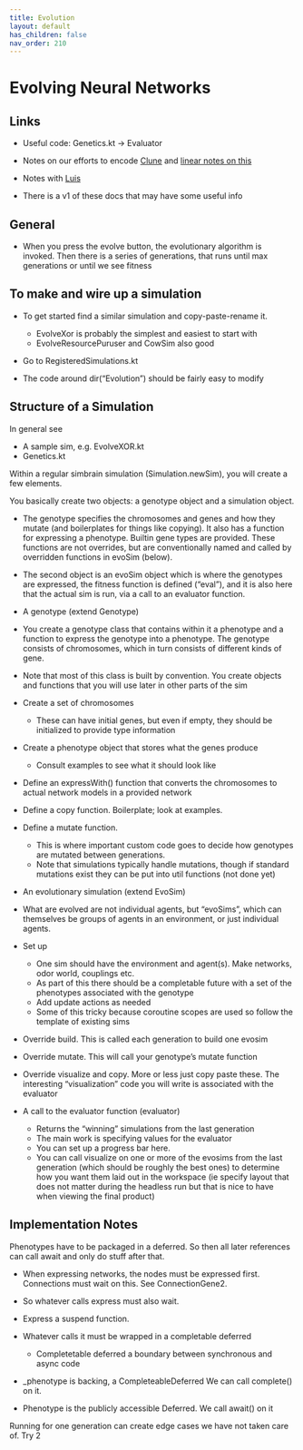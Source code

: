 ```yaml
---
title: Evolution
layout: default
has_children: false
nav_order: 210
---
```


# Evolving Neural Networks

## Links

* Useful code: Genetics.kt -> Evaluator

* Notes on our efforts to encode [Clune](https://docs.google.com/document/d/18iNio7TQGCNS9Xd1oopU8Ae4zlyoQj_mCcaXU1UakPE/edit) and [linear notes on this](https://linear.app/simbrain/issue/SIM-35/implement-clune-paper)

* Notes with [Luis](https://docs.google.com/document/d/18iNio7TQGCNS9Xd1oopU8Ae4zlyoQj_mCcaXU1UakPE/edit)

* There is a v1 of these docs that may have some useful info

## General

* When you press the evolve button, the evolutionary algorithm is invoked. Then there is a series of generations, that runs until max generations or until we see fitness

## To make and wire up a simulation

* To get started find a similar simulation and copy-paste-rename it. 
    * EvolveXor is probably the simplest and easiest to start with
    * EvolveResourcePuruser and CowSim also good

* Go to RegisteredSimulations.kt

* The code around dir(“Evolution”) should be fairly easy to modify 

## Structure of a Simulation 

In general see

* A sample sim, e.g. EvolveXOR.kt
* Genetics.kt

Within a regular simbrain simulation (Simulation.newSim), you will create a few elements. 

You basically create two objects: a genotype object and a simulation object. 

* The genotype specifies the chromosomes and genes and how they mutate (and boilerplates for things like copying).  It also has a function for expressing a phenotype.  Builtin gene types are provided.  These functions are not overrides, but are conventionally named and called by overridden functions in evoSim (below).

* The second object is an evoSim object which is where the genotypes are expressed, the fitness function is defined (“eval”), and it is also here that the actual sim is run, via a call to an evaluator function.

* A genotype (extend Genotype)

* You create a genotype class that contains within it a phenotype and a function to express the genotype into a phenotype. The genotype consists of chromosomes, which in turn consists of different kinds of gene.

* Note that most of this class is built by convention. You create objects and functions that you will use later in other parts of the sim

* Create a set of chromosomes 
    * These can have initial genes, but even if empty, they should be initialized to provide type information

* Create a phenotype object that stores what the genes produce
    * Consult examples to see what it should look like

* Define an expressWith() function that converts the chromosomes to actual network models in a provided network

* Define a copy function.  Boilerplate; look at examples.

* Define a mutate function. 
    * This is where important custom code goes to decide how genotypes are mutated between generations. 
    * Note that simulations typically handle mutations, though if standard mutations exist they can be put into util functions (not done yet)

* An evolutionary simulation (extend EvoSim)

* What are evolved are not individual agents, but “evoSims”, which can themselves be groups of agents in an environment, or just individual agents.

* Set up
    * One sim should have the environment and agent(s). Make networks, odor world, couplings etc.
    * As part of this there should be a completable future with a set of the phenotypes associated with the genotype
    * Add update actions as needed
    * Some of this tricky because coroutine scopes are used so follow the template of existing sims

* Override build. This is called each generation to build one evosim

* Override mutate.  This will call your genotype’s mutate function

* Override visualize and copy.  More or less just copy paste these. The interesting “visualization” code you will write is associated with the evaluator

* A call to the evaluator function (evaluator)
    * Returns the “winning” simulations from the last  generation
    * The main work is specifying values for the evaluator
    * You can set up a  progress bar here.
    * You can call visualize on one or more of the evosims from the last generation (which should be roughly the best ones)  to determine how you want them laid out in the workspace (ie specify layout that does not matter during the headless run but that is nice to have when viewing the final product)

## Implementation Notes

Phenotypes have to be packaged in a deferred. So then all later references can call await and only do stuff after that.

* When expressing networks, the nodes must be expressed first.  Connections must wait on this. See ConnectionGene2.

* So whatever calls express must also wait. 

* Express a suspend function.

* Whatever calls it must be wrapped in a completable deferred
    * Completetable deferred a boundary between synchronous and async code

* _phenotype is backing, a CompleteableDeferred  We can call complete() on it.

* Phenotype is the publicly accessible Deferred. We call await() on it

Running for one generation can create edge cases we have not taken care of. Try 2
